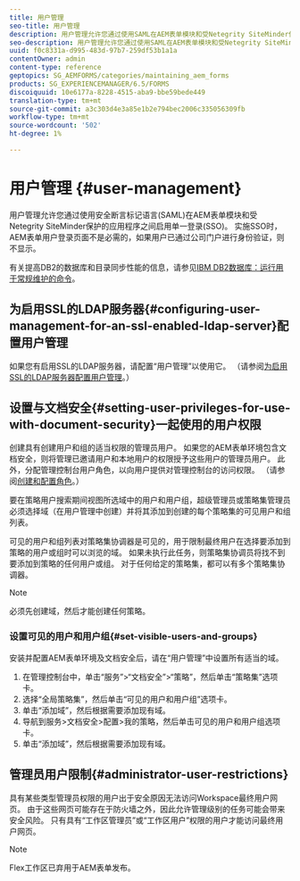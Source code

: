 ```yaml
---
title: 用户管理
seo-title: 用户管理
description: 用户管理允许您通过使用SAML在AEM表单模块和受Netegrity SiteMinder保护的应用程序之间启用SSO。 此文档提供有关用户管理的更多信息。
seo-description: 用户管理允许您通过使用SAML在AEM表单模块和受Netegrity SiteMinder保护的应用程序之间启用SSO。 此文档提供有关用户管理的更多信息。
uuid: f0c8331a-d995-483d-97b7-259df53b1a1a
contentOwner: admin
content-type: reference
geptopics: SG_AEMFORMS/categories/maintaining_aem_forms
products: SG_EXPERIENCEMANAGER/6.5/FORMS
discoiquuid: 10e6177a-8228-4515-aba9-bbe59bede449
translation-type: tm+mt
source-git-commit: a3c303d4e3a85e1b2e794bec2006c335056309fb
workflow-type: tm+mt
source-wordcount: '502'
ht-degree: 1%

---
```



# 用户管理 {#user-management}

用户管理允许您通过使用安全断言标记语言(SAML)在AEM表单模块和受Netegrity SiteMinder保护的应用程序之间启用单一登录(SSO)。 实施SSO时，AEM表单用户登录页面不是必需的，如果用户已通过公司门户进行身份验证，则不显示。

有关提高DB2的数据库和目录同步性能的信息，请参见[IBM DB2数据库：运行用于常规维护的命令](/help/forms/using/admin-help/ibm-db2-database-running-commands.md#ibm-db2-database-running-commands-for-regular-maintenance)。

## 为启用SSL的LDAP服务器{#configuring-user-management-for-an-ssl-enabled-ldap-server}配置用户管理

如果您有启用SSL的LDAP服务器，请配置“用户管理”以使用它。 （请参阅[为启用SSL的LDAP服务器配置用户管理](/help/forms/using/admin-help/configure-user-management-ssl-enabled.md#configure-user-management-for-an-ssl-enabled-ldap-server)。）

## 设置与文档安全{#setting-user-privileges-for-use-with-document-security}一起使用的用户权限

创建具有创建用户和组的适当权限的管理员用户。 如果您的AEM表单环境包含文档安全，则将管理已邀请用户和本地用户的权限授予这些用户的管理员用户。 此外，分配管理控制台用户角色，以向用户提供对管理控制台的访问权限。 （请参阅[创建和配置角色](/help/forms/using/admin-help/creating-configuring-roles.md#creating-and-configuring-roles)。）

要在策略用户搜索期间视图所选域中的用户和用户组，超级管理员或策略集管理员必须选择域（在用户管理中创建）并将其添加到创建的每个策略集的可见用户和组列表。

可见的用户和组列表对策略集协调器是可见的，用于限制最终用户在选择要添加到策略的用户或组时可以浏览的域。 如果未执行此任务，则策略集协调员将找不到要添加到策略的任何用户或组。 对于任何给定的策略集，都可以有多个策略集协调器。

>[!NOTE]
>
>必须先创建域，然后才能创建任何策略。

### 设置可见的用户和用户组{#set-visible-users-and-groups}

安装并配置AEM表单环境及文档安全后，请在“用户管理”中设置所有适当的域。

1. 在管理控制台中，单击“服务”>“文档安全”>“策略”，然后单击“策略集”选项卡。
1. 选择“全局策略集”，然后单击“可见的用户和用户组”选项卡。
1. 单击“添加域”，然后根据需要添加现有域。
1. 导航到服务>文档安全>配置>我的策略，然后单击可见的用户和用户组选项卡。
1. 单击“添加域”，然后根据需要添加现有域。

## 管理员用户限制{#administrator-user-restrictions}

具有某些类型管理员权限的用户出于安全原因无法访问Workspace最终用户网页。 由于这些网页可能存在于防火墙之外，因此允许管理级别的任务可能会带来安全风险。 只有具有“工作区管理员”或“工作区用户”权限的用户才能访问最终用户网页。

>[!NOTE]
>
>Flex工作区已弃用于AEM表单发布。

